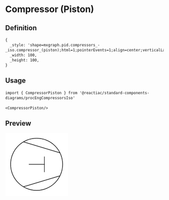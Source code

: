 # Compressor (Piston)

## Definition

```
{
  _style: 'shape=mxgraph.pid.compressors_-_iso.compressor_(piston);html=1;pointerEvents=1;align=center;verticalLabelPosition=bottom;verticalAlign=top;dashed=0;',
  _width: 100,
  _height: 100,
}
```

## Usage

```
import { CompressorPiston } from '@reactiac/standard-components-diagrams/procEngCompressorsIso'

<CompressorPiston/>
```

## Preview

<img src="./compressor-piston.png" width="200"/>
